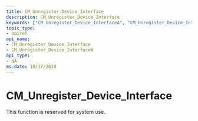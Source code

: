 ```yaml
---
title: CM_Unregister_Device_Interface
description: CM_Unregister_Device_Interface
keywords: ["CM_Unregister_Device_InterfaceA", "CM_Unregister_Device_InterfaceW", "CM_Unregister_Device_Interface Device and Driver Installation"]
topic_type:
- apiref
api_name:
- CM_Unregister_Device_Interface
- CM_Unregister_Device_InterfaceW
api_type:
- NA
ms.date: 10/17/2018
---
```


# CM_Unregister_Device_Interface

This function is reserved for system use.
